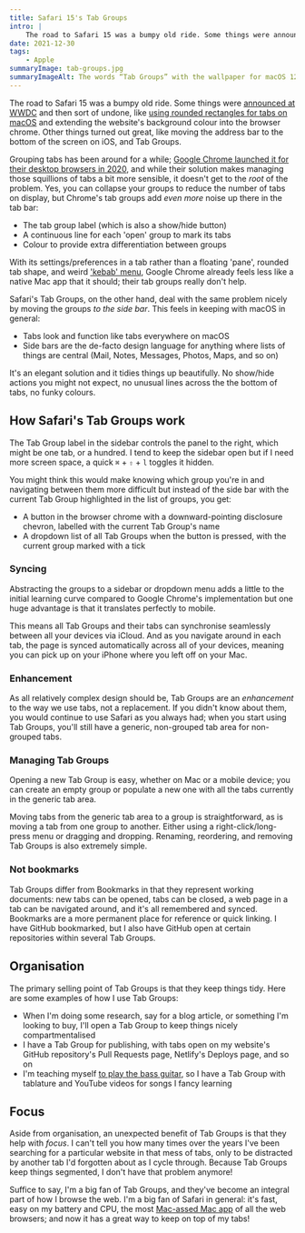```yaml
---
title: Safari 15's Tab Groups
intro: |
    The road to Safari 15 was a bumpy old ride. Some things were announced at WWDC and then undone; others, like Safari's Tab Groups, turned out great.
date: 2021-12-30
tags:
    - Apple
summaryImage: tab-groups.jpg
summaryImageAlt: The words “Tab Groups” with the wallpaper for macOS 12 Monterey as a background. The wallpaper is overlapping colour gradients in pink and purple creating something that might be a canyon.
---
```


The road to Safari 15 was a bumpy old ride. Some things were [announced at WWDC](/blog/wwdc-2021-roundup#safari) and then sort of undone, like [using rounded rectangles for tabs on macOS](https://sixcolors.com/post/2021/10/safari-15-watch-old-tabs-edition/) and extending the website's background colour into the browser chrome. Other things turned out great, like moving the address bar to the bottom of the screen on iOS, and Tab Groups.

Grouping tabs has been around for a while; [Google Chrome launched it for their desktop browsers in 2020](https://blog.google/products/chrome/manage-tabs-with-google-chrome/), and while their solution makes managing those squillions of tabs a bit more sensible, it doesn't get to the *root* of the problem. Yes, you can collapse your groups to reduce the number of tabs on display, but Chrome's tab groups add *even more* noise up there in the tab bar:

- The tab group label (which is also a show/hide button)
- A continuous line for each 'open' group to mark its tabs
- Colour to provide extra differentiation between groups

With its settings/preferences in a tab rather than a floating 'pane', rounded tab shape, and weird ['kebab' menu](https://twitter.com/lukew/status/591296890030915585), Google Chrome already feels less like a native Mac app that it should; their tab groups really don't help.

Safari's Tab Groups, on the other hand, deal with the same problem nicely by moving the groups *to the side bar*. This feels in keeping with macOS in general:

- Tabs look and function like tabs everywhere on macOS
- Side bars are the de-facto design language for anything where lists of things are central (Mail, Notes, Messages, Photos, Maps, and so on)

It's an elegant solution and it tidies things up beautifully. No show/hide actions you might not expect, no unusual lines across the the bottom of tabs, no funky colours.


## How Safari's Tab Groups work

The Tab Group label in the sidebar controls the panel to the right, which might be one tab, or a hundred. I tend to keep the sidebar open but if I need more screen space, a quick `⌘` + `⇧` + `l` toggles it hidden.

You might think this would make knowing which group you're in and navigating between them more difficult but instead of the side bar with the current Tab Group highlighted in the list of groups, you get:

- A button in the browser chrome with a downward-pointing disclosure chevron, labelled with the current Tab Group's name
- A dropdown list of all Tab Groups when the button is pressed, with the current group marked with a tick

### Syncing

Abstracting the groups to a sidebar or dropdown menu adds a little to the initial learning curve compared to Google Chrome's implementation but one huge advantage is that it translates perfectly to mobile.

This means all Tab Groups and their tabs can synchronise seamlessly between all your devices via iCloud. And as you navigate around in each tab, the page is synced automatically across all of your devices, meaning you can pick up on your iPhone where you left off on your Mac.

### Enhancement

As all relatively complex design should be, Tab Groups are an *enhancement* to the way we use tabs, not a replacement. If you didn't know about them, you would continue to use Safari as you always had; when you start using Tab Groups, you'll still have a generic, non-grouped tab area for non-grouped tabs.

### Managing Tab Groups

Opening a new Tab Group is easy, whether on Mac or a mobile device; you can create an empty group or populate a new one with all the tabs currently in the generic tab area.

Moving tabs from the generic tab area to a group is straightforward, as is moving a tab from one group to another. Either using a right-click/long-press menu or dragging and dropping. Renaming, reordering, and removing Tab Groups is also extremely simple.

### Not bookmarks

Tab Groups differ from Bookmarks in that they represent working documents: new tabs can be opened, tabs can be closed, a web page in a tab can be navigated around, and it's all remembered and synced. Bookmarks are a more permanent place for reference or quick linking. I have GitHub bookmarked, but I also have GitHub open at certain repositories within several Tab Groups.


## Organisation

The primary selling point of Tab Groups is that they keep things tidy. Here are some examples of how I use Tab Groups:

- When I'm doing some research, say for a blog article, or something I'm looking to buy, I'll open a Tab Group to keep things nicely compartmentalised
- I have a Tab Group for publishing, with tabs open on my website's GitHub repository's Pull Requests page, Netlify's Deploys page, and so on
- I'm teaching myself [to play the bass guitar](https://twitter.com/tempertemper/status/1449290497822965763), so I have a Tab Group with tablature and YouTube videos for songs I fancy learning


## Focus

Aside from organisation, an unexpected benefit of Tab Groups is that they help with *focus*. I can't tell you how many times over the years I've been searching for a particular website in that mess of tabs, only to be distracted by another tab I'd forgotten about as I cycle through. Because Tab Groups keep things segmented, I don't have that problem anymore!

Suffice to say, I'm a big fan of Tab Groups, and they've become an integral part of how I browse the web. I'm a big fan of Safari in general: it's fast, easy on my battery and CPU, the most [Mac-assed Mac app](https://daringfireball.net/linked/2020/03/20/mac-assed-mac-apps) of all the web browsers; and now it has a great way to keep on top of my tabs!
